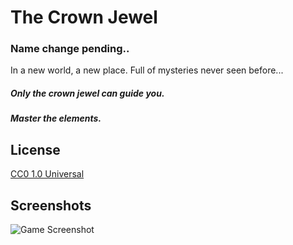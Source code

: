 # The Crown Jewel
### Name change pending..


In a new world, a new place. Full of mysteries never seen before...
##### Only the crown jewel can guide you.

##### Master the elements.
## License

[CC0 1.0 Universal](https://choosealicense.com/licenses/cc0-1.0/#:~:text=Commons%20Zero%20v1.-,0%20Universal,work%20has%20the%20widest%20reach.)


## Screenshots

![Game Screenshot](https://i.imgur.com/MNuOaSE.png)
